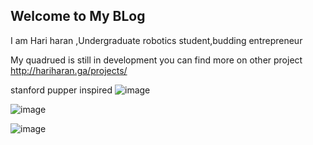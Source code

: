 ## Welcome to My BLog

I am Hari haran ,Undergraduate robotics student,budding entrepreneur

My quadrued is still in development
you can find more on other project http://hariharan.ga/projects/



stanford pupper inspired
![image](https://user-images.githubusercontent.com/47359638/147635322-410d9a53-aaa7-4024-bfff-b440571a2160.png)


![image](https://user-images.githubusercontent.com/47359638/147635568-a3039b87-71c8-4471-8e01-6d20eebfe1a0.png)


![image](https://user-images.githubusercontent.com/47359638/147635581-e26b7805-021e-4df4-a720-eab467951ebe.png)





